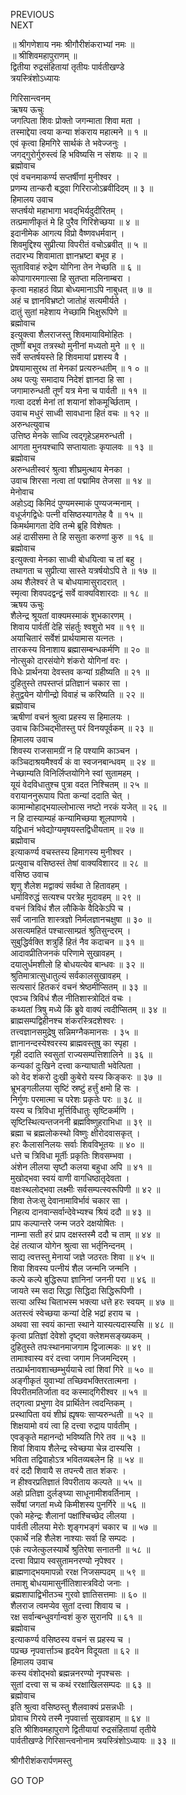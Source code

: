PREVIOUS  
NEXT  
  
॥ श्रीगणेशाय नमः श्रीगौरीशंकराभ्यां नमः ॥  
॥ श्रीशिवमहापुराणम् ॥  
द्वितीया रुद्रसंहितायां तृतीयः पार्वतीखण्डे  
त्रयस्त्रिंशोऽध्यायः  
  
गिरिसान्त्वनम्  
ऋषय ऊचुः  
जगत्पिता शिवः प्रोक्तो जगन्माता शिवा मता ।  
तस्माद्देया त्वया कन्या शंकराय महात्मने ॥ १ ॥  
एवं कृत्वा हिमगिरे सार्थकं ते भवेज्जनुः ।  
जगद्‌गुरोर्गुरुस्त्वं हि भविष्यसि न संशयः ॥ २ ॥  
ब्रह्मोवाच  
एवं वचनमाकर्ण्य सप्तर्षीणां मुनीश्वर ।  
प्रणम्य तान्करौ बद्ध्वा गिरिराजोऽब्रवीदिदम् ॥ ३ ॥  
हिमालय उवाच  
सप्तर्षयो महाभागा भवद्‌भिर्यदुदीरितम् ।  
तत्प्रमाणीकृतं मे हि पुरैव गिरिशेच्छया ॥ ४ ॥  
इदानीमेक आगत्य विप्रो वैष्णवधर्मवान् ।  
शिवमुद्दिश्य सुप्रीत्या विपरीतं वचोऽब्रवीत् ॥ ५ ॥  
तदारभ्य शिवामाता ज्ञानभ्रष्टा बभूव ह ।  
सुताविवाहं रुद्रेण योगिना तेन नेच्छति ॥ ६ ॥  
कोपागारमगात्सा हि सुतप्ता मलिनाम्बरा ।  
कृत्वा महाहठं विप्रा बोध्यमानाऽपि नाबुधत् ॥ ७ ॥  
अहं च ज्ञानविभ्रष्टो जातोहं सत्यमीर्यते ।  
दातुं सुतां महेशाय नेच्छामि भिक्षुरूपिणे ॥  
ब्रह्मोवाच  
इत्युक्त्वा शैलराजस्तु शिवमायाविमोहितः ।  
तूष्णीं बभूव तत्रस्थो मुनीनां मध्यतो मुने ॥ ९ ॥  
सर्वे सप्तर्षयस्ते हि शिवमायां प्रशस्य वै ।  
प्रेषयामासुरथ तां मेनकां प्रत्यरुन्धतीम् ॥ १ ० ॥  
अथ पत्युः समादाय निदेशं ज्ञानदा हि सा ।  
जगामारुन्धती तूर्णं यत्र मेना च पार्वती ॥ ११ ॥  
गत्वा ददर्श मेनां तां शयानां शोकमूर्च्छिताम् ।  
उवाच मधुरं साध्वी सावधाना हितं वचः ॥ १२ ॥  
अरुन्धत्युवाच  
उत्तिष्ठ मेनके साध्वि त्वद्‌गृहेऽहमरुन्धती ।  
आगता मुनयश्चापि सप्तायाताः कृपालवः ॥ १३ ॥  
ब्रह्मोवाच  
अरुन्धतीस्वरं श्रुत्वा शीघ्रमुत्थाय मेनका ।  
उवाच शिरसा नत्वा तां पद्मामिव तेजसा ॥ १४ ॥  
मेनोवाच  
अहोऽद्य किमिदं पुण्यमस्माकं पुण्यजन्मनाम् ।  
वधूर्जगद्विधेः पत्नी वसिष्ठस्यागतेह वै ॥ १५ ॥  
किमर्थमागता देवि तन्मे ब्रूहि विशेषतः ।  
अहं दासीसमा ते हि ससुता करुणां कुरु ॥ १६ ॥  
ब्रह्मोवाच  
इत्युक्त्वा मेनका साध्वी बोधयित्वा च तां बहु ।  
तथागता च सुप्रीत्या सास्ते यत्रर्षयोऽपि ते ॥ १७ ॥  
अथ शैलेश्वरं ते च बोधयामासुरादरात् ।  
स्मृत्वा शिवपदद्वन्द्वं सर्वे वाक्यविशारदाः ॥ १८ ॥  
ऋषय ऊचुः  
शैलेन्द्र श्रूयतां वाक्यमस्माकं शुभकारणम् ।  
शिवाय पार्वतीं देहि संहर्तुः श्वशुरो भव ॥ १९ ॥  
अयाचितारं सर्वेशं प्रार्थयामास यत्नतः ।  
तारकस्य विनाशाय ब्रह्मासम्बन्धकर्मणि ॥ २० ॥  
नोत्सुको दारसंयोगे शंकरो योगिनां वरः ।  
विधेः प्रार्थनया देवस्तव कन्यां ग्रहीष्यति ॥ २१ ॥  
दुहितुस्ते तपस्तप्तं प्रतिज्ञानं चकार सा ।  
हेतुद्वयेन योगीन्द्रो विवाहं च करिष्यति ॥ २२ ॥  
ब्रह्मोवाच  
ऋषीणां वचनं श्रुत्वा प्रहस्य स हिमालयः ।  
उवाच किञ्चिद्‌भीतस्तु परं विनयपूर्वकम् ॥ २३ ॥  
हिमालय उवाच  
शिवस्य राजसामग्रीं न हि पश्यामि काञ्चन ।  
कञ्चिदाश्रयमैश्वर्यं कं वा स्वजनबान्धवम् ॥ २४ ॥  
नेच्छाम्यति विनिर्लिप्तयोगिने स्वां सुतामहम् ।  
यूयं वेदविधातुश्च पुत्रा वदत निश्चितम् ॥ २५ ॥  
वरायाननुरूपाय पिता कन्यां ददाति चेत् ।  
कामान्मोहाद्‌भयाल्लोभात्स नष्टो नरकं यजेत् ॥ २६ ॥  
न हि दास्याम्यहं कन्यामिच्छया शूलपाणये ।  
यद्विधानं भवेद्योग्यमृषयस्तद्विधीयताम् ॥ २७ ॥  
ब्रह्मोवाच  
इत्याकर्ण्य वचस्तस्य हिमागस्य मुनीश्वर ।  
प्रत्युवाच वसिष्ठस्तं तेषां वाक्यविशारद ॥ २८ ॥  
वसिष्ठ उवाच  
शृणु शैलेश मद्वाक्यं सर्वथा ते हितावहम् ।  
धर्माविरुद्धं सत्यश्च परत्रेह मुदावहम् ॥ २९ ॥  
वचनं त्रिविधं शैल लौकिके वैदिकेऽपि च ।  
सर्वं जानाति शास्त्रज्ञो निर्मलज्ञानचक्षुषा ॥ ३० ॥  
असत्यमहितं पश्चात्साम्प्रतं श्रुतिसुन्दरम् ।  
सुबुद्धिर्वक्ति शत्रुर्हि हितं नैव कदाचन ॥ ३१ ॥  
आदावप्रीतिजनकं परिणामे सुखावहम् ।  
दयालुर्धमशीलो हि बोधयत्येव बान्धवः ॥ ३२ ॥  
श्रुतिमात्रात्सुधातुल्यं सर्वकालसुखावहम् ।  
सत्यसारं हितकरं वचनं श्रेष्ठमीप्सितम् ॥ ३३ ॥  
एवञ्च त्रिविधं शैल नीतिशास्त्रोदितं वचः ।  
कथ्यतां त्रिषु मध्ये किं ब्रुवे वाक्यं त्वदीप्सितम् ॥ ३४ ॥  
ब्राह्मसम्पद्विहीनश्च शंकरस्त्रिदशेश्वरः ।  
तत्त्वज्ञानसमुद्रेषु सन्निमग्नैकमानसः । ३५ ॥  
ज्ञानानन्दस्येश्वरस्य ब्राह्मवस्तुषु का स्पृहा ।  
गृही ददाति स्वसुतां राज्यसम्पत्तिशालिने ॥ ३६ ॥  
कन्यकां दुःखिने दत्त्वा कन्याघाती भवेत्पिता ।  
को वेद शंकरो दुःखी कुबेरो यस्य किङ्‌करः ॥ ३७ ॥  
भ्रूभङ्‌गलीलया सृष्टिं स्रष्टुं हर्त्तुं क्षमो हि सः ।  
निर्गुणः परमात्मा च परेशः प्रकृतेः परः ॥ ३८ ॥  
यस्य च त्रिविधा मूर्त्तिर्विधातुः सृष्टिकर्मणि ।  
सृष्टिस्थित्यन्तजननी ब्रह्मविष्णुहराभिधा ॥ ३९ ॥  
ब्रह्मा च ब्रह्मलोकस्थो विष्णुः क्षीरोदवासकृत् ।  
हरः कैलासनिलयः सर्वाः शिवविभूतयः ॥ ४० ॥  
धत्ते च त्रिविधा मूर्तीः प्रकृतिः शिवसम्भवा ।  
अंशेन लीलया सृष्टौ कलया बहुधा अपि ॥ ४१ ॥  
मुखोद्‌भवा स्वयं वाणी वागधिष्ठातृदेवता ।  
वक्षःस्थलोद्‌भवा लक्ष्मीः सर्वसम्पत्स्वरूपिणी ॥ ४२ ॥  
शिवा तेजःसु देवानामाविर्भावं चकार सा ।  
निहत्य दानवान्सर्वान्देवेभ्यश्च श्रियं ददौ ॥ ४३ ॥  
प्राप कल्पान्तरे जन्म जठरे दक्षयोषितः ।  
नाम्ना सती हरं प्राप दक्षस्तस्मै ददौ च ताम् ॥ ४४ ॥  
देहं तत्याज योगेन श्रुत्वा सा भर्तृनिन्दनम् ।  
साद्य त्वत्तस्तु मेनायां जज्ञे जठरतः शिवा ॥ ४५ ॥  
शिवा शिवस्य पत्नीयं शैल जन्मनि जन्मनि ।  
कल्पे कल्पे बुद्धिरूपा ज्ञानिनां जननी परा ॥ ४६ ॥  
जायते स्म सदा सिद्धा सिद्धिदा सिद्धिरूपिणी ।  
सत्या अस्थि चिताभस्म भक्त्या धत्ते हरः स्वयम् ॥ ४७ ॥  
अतस्त्वं स्वेच्छया कन्यां देहि भद्रां हराय च ।  
अथवा सा स्वयं कान्ता स्थाने यास्यत्यदास्यसि ॥ ४८ ॥  
कृत्वा प्रतिज्ञां देवेशो दृष्ट्वा क्लेशमसङ्‌ख्यकम् ।  
दुहितुस्ते तपःस्थानमाजगाम द्विजात्मकः ॥ ४९ ॥  
तामाश्वास्य वरं दत्त्वा जगाम निजमन्दिरम् ।  
तत्प्रार्थनावशाच्छम्भुर्ययाचे त्वां शिवां गिरे ॥ ५० ॥  
अङ्‌गीकृतं युवाभ्यां तच्छिवभक्तिरतात्मना ।  
विपरीतमतिर्जाता वद कस्माद्‌गिरीश्वर ॥ ५१ ॥  
तद्‌गत्वा प्रभुणा देव प्रार्थितेन त्वदन्तिकम् ।  
प्रस्थापिता वयं शीघ्रं ह्यृषयः साप्यरुन्धती ॥ ५२ ॥  
शिक्षयामो वयं त्वा हि दत्त्वा रुद्राय पार्वतीम् ।  
एवङ्‌कृते महानन्दो भविष्यति गिरे तव ॥ ५३ ॥  
शिवां शिवाय शैलेन्द्र स्वेच्छया चेन्न दास्यसि ।  
भविता तद्विवाहोऽत्र भवितव्यबलेन हि ॥ ५४ ॥  
वरं ददौ शिवायै स तपन्त्यै तात शंकरः ।  
न हीश्वरप्रतिज्ञातं विपरीताय कल्पते ॥ ५५ ॥  
अहो प्रतिज्ञा दुर्लङ्‌घ्या साधूनामीशवर्तिनाम् ।  
सर्वेषां जगतां मध्ये किमीशस्य पुनर्गिरे ॥ ५६ ॥  
एको महेन्द्रः शैलानां पक्षांश्चिच्छेद लीलया ।  
पार्वती लीलया मेरोः शृङ्‌गभङ्‌गं चकार च ॥ ५७ ॥  
एकार्थे नहि शैलेश नाश्याः सर्वा हि सम्पदः ।  
एकं त्यजेत्कुलस्यार्थे श्रुतिरेषा सनातनी ॥ ५८ ॥  
दत्त्वा विप्राय स्वसुतामनरण्यो नृपेश्वर ।  
ब्राह्मणाद्‌भयमापन्नो ररक्ष निजसम्पदम् ॥ ५९ ॥  
तमाशु बोधयामासुर्नीतिशास्त्रविदो जनाः ।  
ब्रह्मशापाद्विभीतञ्च गुरवो ज्ञातिसत्तमाः ॥ ६० ॥  
शैलराज त्वमप्येव सुतां दत्त्वा शिवाय च ।  
रक्ष सर्वान्बन्धुवर्गान्वशं कुरु सुरानपि ॥ ६१ ॥  
ब्रह्मोवाच  
इत्याकर्ण्य वसिष्ठस्य वचनं स प्रहस्य च ।  
पप्रच्छ नृपवार्त्ताञ्च हृदयेन विदूयता ॥ ६२ ॥  
हिमालय उवाच  
कस्य वंशोद्‌भवो ब्रह्मन्ननरण्यो नृपश्चसः ।  
सुतां दत्त्वा स च कथं ररक्षाखिलसम्पदः ॥ ६३ ॥  
ब्रह्मोवाच  
इति श्रुत्वा वसिष्ठस्तु शैलवाक्यं प्रसन्नधीः ।  
प्रोवाच गिरये तस्मै नृपवार्त्ता सुखावहाम् ॥ ६४ ॥  
इति श्रीशिवमहापुराणे द्वितीयायां रुद्रसंहितायां तृतीये  
पार्वतीखण्डे गिरिसान्त्वनोनाम त्रयस्त्रिंशोऽध्यायः ॥ ३३ ॥  
  
  
श्रीगौरीशंकरार्पणमस्तु  
  
GO TOP
